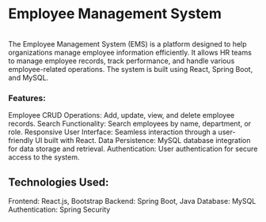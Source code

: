 <h1>Employee Management System</h1>

<br>The Employee Management System (EMS) is a platform designed to help organizations manage employee information efficiently. It allows HR teams to manage employee records, track performance, and handle various employee-related operations. The system is built using React, Spring Boot, and MySQL.<br>

<h3>Features:</h3>
	
Employee CRUD Operations: Add, update, view, and delete employee records.
Search Functionality: Search employees by name, department, or role.
Responsive User Interface: Seamless interaction through a user-friendly UI built with React.
Data Persistence: MySQL database integration for data storage and retrieval.
Authentication: User authentication for secure access to the system.

<h2>Technologies Used:</h2>

Frontend: React.js, Bootstrap
Backend: Spring Boot, Java
Database: MySQL
Authentication: Spring Security
